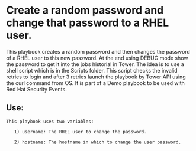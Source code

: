# Create a random password and change that password to a RHEL user.

This playbook creates a random password and then changes the password of a RHEL user to this new password. At the end using DEBUG mode show the password to get it into the jobs historial in Tower.
The idea is to use a shell script which is in the Scripts folder. This script checks the invalid retries to login and after 3 retries launch the playbook by Tower API using the curl command from OS.
It is part of a Demo playbook to be used with Red Hat Security Events.

## Use:

```
This playbook uses two variables:

   1) username: The RHEL user to change the password.

   2) hostname: The hostname in which to change the user password.


